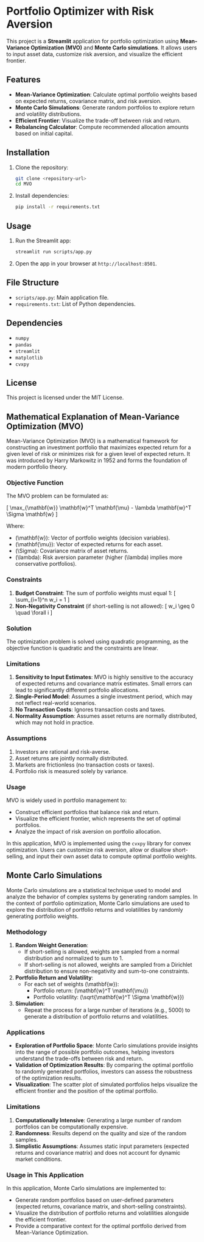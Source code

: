 # Portfolio Optimizer with Risk Aversion

This project is a **Streamlit** application for portfolio optimization using **Mean-Variance Optimization (MVO)** and **Monte Carlo simulations**. It allows users to input asset data, customize risk aversion, and visualize the efficient frontier.

## Features
- **Mean-Variance Optimization**: Calculate optimal portfolio weights based on expected returns, covariance matrix, and risk aversion.
- **Monte Carlo Simulations**: Generate random portfolios to explore return and volatility distributions.
- **Efficient Frontier**: Visualize the trade-off between risk and return.
- **Rebalancing Calculator**: Compute recommended allocation amounts based on initial capital.

## Installation
1. Clone the repository:
   ```bash
   git clone <repository-url>
   cd MVO
   ```
2. Install dependencies:
   ```bash
   pip install -r requirements.txt
   ```

## Usage
1. Run the Streamlit app:
   ```bash
   streamlit run scripts/app.py
   ```
2. Open the app in your browser at `http://localhost:8501`.

## File Structure
- `scripts/app.py`: Main application file.
- `requirements.txt`: List of Python dependencies.

## Dependencies
- `numpy`
- `pandas`
- `streamlit`
- `matplotlib`
- `cvxpy`

## License
This project is licensed under the MIT License.

## Mathematical Explanation of Mean-Variance Optimization (MVO)

Mean-Variance Optimization (MVO) is a mathematical framework for constructing an investment portfolio that maximizes expected return for a given level of risk or minimizes risk for a given level of expected return. It was introduced by Harry Markowitz in 1952 and forms the foundation of modern portfolio theory.

### Objective Function
The MVO problem can be formulated as:

\[
\max_{\mathbf{w}} \mathbf{w}^T \mathbf{\mu} - \lambda \mathbf{w}^T \Sigma \mathbf{w}
\]

Where:
- \(\mathbf{w}\): Vector of portfolio weights (decision variables).
- \(\mathbf{\mu}\): Vector of expected returns for each asset.
- \(\Sigma\): Covariance matrix of asset returns.
- \(\lambda\): Risk aversion parameter (higher \(\lambda\) implies more conservative portfolios).

### Constraints
1. **Budget Constraint**: The sum of portfolio weights must equal 1:
   \[
   \sum_{i=1}^n w_i = 1
   \]
2. **Non-Negativity Constraint** (if short-selling is not allowed):
   \[
   w_i \geq 0 \quad \forall i
   \]

### Solution
The optimization problem is solved using quadratic programming, as the objective function is quadratic and the constraints are linear.

### Limitations
1. **Sensitivity to Input Estimates**: MVO is highly sensitive to the accuracy of expected returns and covariance matrix estimates. Small errors can lead to significantly different portfolio allocations.
2. **Single-Period Model**: Assumes a single investment period, which may not reflect real-world scenarios.
3. **No Transaction Costs**: Ignores transaction costs and taxes.
4. **Normality Assumption**: Assumes asset returns are normally distributed, which may not hold in practice.

### Assumptions
1. Investors are rational and risk-averse.
2. Asset returns are jointly normally distributed.
3. Markets are frictionless (no transaction costs or taxes).
4. Portfolio risk is measured solely by variance.

### Usage
MVO is widely used in portfolio management to:
- Construct efficient portfolios that balance risk and return.
- Visualize the efficient frontier, which represents the set of optimal portfolios.
- Analyze the impact of risk aversion on portfolio allocation.

In this application, MVO is implemented using the `cvxpy` library for convex optimization. Users can customize risk aversion, allow or disallow short-selling, and input their own asset data to compute optimal portfolio weights.

## Monte Carlo Simulations

Monte Carlo simulations are a statistical technique used to model and analyze the behavior of complex systems by generating random samples. In the context of portfolio optimization, Monte Carlo simulations are used to explore the distribution of portfolio returns and volatilities by randomly generating portfolio weights.

### Methodology
1. **Random Weight Generation**:
   - If short-selling is allowed, weights are sampled from a normal distribution and normalized to sum to 1.
   - If short-selling is not allowed, weights are sampled from a Dirichlet distribution to ensure non-negativity and sum-to-one constraints.
2. **Portfolio Return and Volatility**:
   - For each set of weights \(\mathbf{w}\):
     - Portfolio return: \(\mathbf{w}^T \mathbf{\mu}\)
     - Portfolio volatility: \(\sqrt{\mathbf{w}^T \Sigma \mathbf{w}}\)
3. **Simulation**:
   - Repeat the process for a large number of iterations (e.g., 5000) to generate a distribution of portfolio returns and volatilities.

### Applications
- **Exploration of Portfolio Space**: Monte Carlo simulations provide insights into the range of possible portfolio outcomes, helping investors understand the trade-offs between risk and return.
- **Validation of Optimization Results**: By comparing the optimal portfolio to randomly generated portfolios, investors can assess the robustness of the optimization results.
- **Visualization**: The scatter plot of simulated portfolios helps visualize the efficient frontier and the position of the optimal portfolio.

### Limitations
1. **Computationally Intensive**: Generating a large number of random portfolios can be computationally expensive.
2. **Randomness**: Results depend on the quality and size of the random samples.
3. **Simplistic Assumptions**: Assumes static input parameters (expected returns and covariance matrix) and does not account for dynamic market conditions.

### Usage in This Application
In this application, Monte Carlo simulations are implemented to:
- Generate random portfolios based on user-defined parameters (expected returns, covariance matrix, and short-selling constraints).
- Visualize the distribution of portfolio returns and volatilities alongside the efficient frontier.
- Provide a comparative context for the optimal portfolio derived from Mean-Variance Optimization.